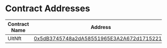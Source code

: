 # Contract Addresses

| Contract Name | Address                                    | Verification Status |
|---------------|--------------------------------------------|---------------------|
| UltNft        | [0x5dB3745748a2dA58551965E3A2A672d17152213a](https://sepolia-blockscout.lisk.com/address/0x5dB3745748a2dA58551965E3A2A672d17152213a) | Verified           |
